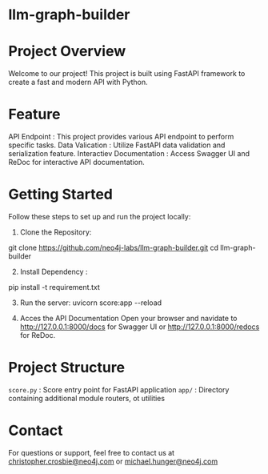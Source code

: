 # llm-graph-builder

# Project Overview
Welcome to our project! This project is built using FastAPI framework to create a fast and modern API with Python.

# Feature
API Endpoint : This project provides various API endpoint to perform specific tasks.
Data Valication : Utilize FastAPI data validation and serialization feature.
Interactiev Documentation : Access Swagger UI and ReDoc for interactive API documentation.

# Getting Started 

Follow these steps to set up and run the project locally:

1. Clone the Repository:

git clone https://github.com/neo4j-labs/llm-graph-builder.git
cd llm-graph-builder

2. Install Dependency :

pip install -t requirement.txt

3. Run the server:
uvicorn score:app --reload

4. Acces the API Documentation
Open your browser and navidate to
http://127.0.0.1:8000/docs for Swagger UI or
http://127.0.0.1:8000/redocs for ReDoc.

# Project Structure
`score.py` : Score entry point for FastAPI application
`app/` : Directory containing additional module routers, ot utilities

# Contact
For questions or support, feel free to contact us at christopher.crosbie@neo4j.com or michael.hunger@neo4j.com